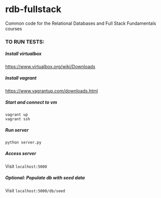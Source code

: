 rdb-fullstack
=============

Common code for the Relational Databases and Full Stack Fundamentals courses


### TO RUN TESTS:

##### Install virtualbox  
https://www.virtualbox.org/wiki/Downloads
##### Install vagrant  
https://www.vagrantup.com/downloads.html
##### Start and connect to vm
`vagrant up`  
`vagrant ssh`  
##### Run server
`python server.py`  
##### Access server
Visit 
`localhost:5000`
##### Optional: Populate db with seed data
Visit 
`localhost:5000/db/seed`